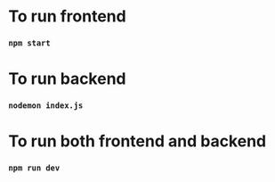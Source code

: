 # To run frontend
### `npm start`

# To run backend
### `nodemon index.js`

# To run both frontend and backend
### `npm run dev`
